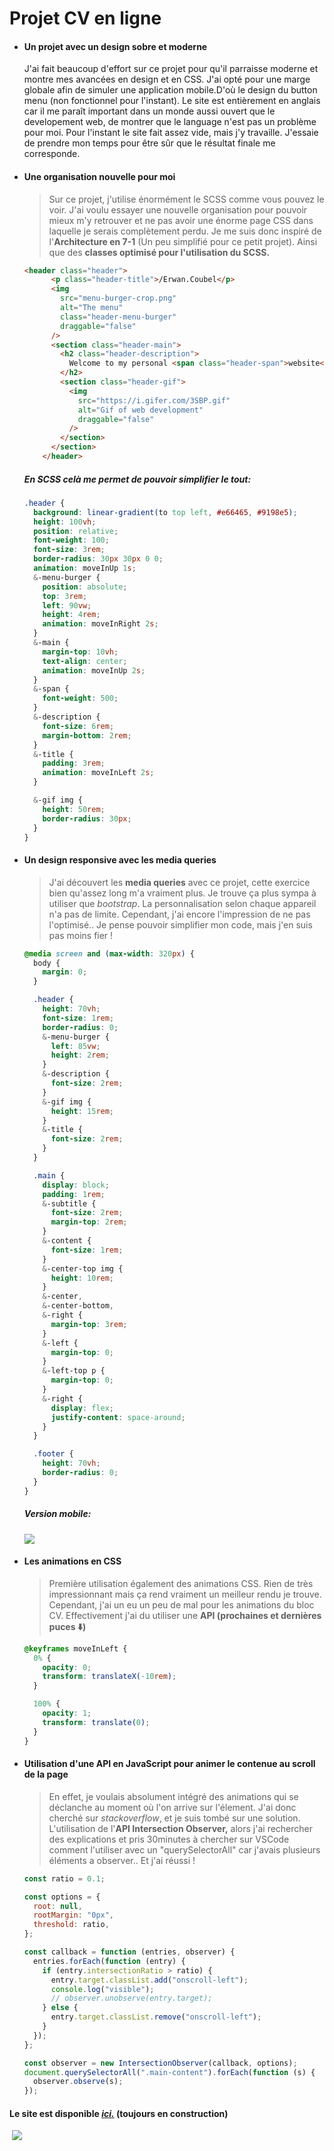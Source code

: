 # Projet CV en ligne

- #### Un projet avec un design sobre et moderne

  

  J'ai fait beaucoup d'effort sur ce projet pour qu'il parraisse moderne et montre mes avancées en design et en CSS.  J'ai opté pour une marge globale afin de simuler une application mobile.D'où le design du button menu (non fonctionnel pour l'instant). Le site est entièrement en anglais car il me paraît important dans un monde aussi ouvert que le developement web, de montrer que le language n'est pas un problème pour moi. Pour l'instant le site fait assez vide, mais j'y travaille. J'essaie de prendre mon temps pour être sûr que le résultat finale me corresponde.

  

- #### Une organisation nouvelle pour moi

  > Sur ce projet, j'utilise énormément le SCSS comme vous pouvez le voir. J'ai voulu essayer une nouvelle organisation pour pouvoir mieux m'y retrouver et ne pas avoir une énorme page CSS dans laquelle je serais complètement perdu. Je me suis donc inspiré de l'**Architecture en 7-1** (Un peu simplifié pour ce petit projet). Ainsi que des **classes optimisé pour l'utilisation du SCSS.**  

  ```html
  <header class="header">
        <p class="header-title">/Erwan.Coubel</p>
        <img
          src="menu-burger-crop.png"
          alt="The menu"
          class="header-menu-burger"
          draggable="false"
        />
        <section class="header-main">
          <h2 class="header-description">
            Welcome to my personal <span class="header-span">website</span>
          </h2>
          <section class="header-gif">
            <img
              src="https://i.gifer.com/3SBP.gif"
              alt="Gif of web development"
              draggable="false"
            />
          </section>
        </section>
      </header>
  ```

  ##### En SCSS celà me permet de pouvoir simplifier le tout: 

  ```scss
  .header {
    background: linear-gradient(to top left, #e66465, #9198e5);
    height: 100vh;
    position: relative;
    font-weight: 100;
    font-size: 3rem;
    border-radius: 30px 30px 0 0;
    animation: moveInUp 1s;
    &-menu-burger {
      position: absolute;
      top: 3rem;
      left: 90vw;
      height: 4rem;
      animation: moveInRight 2s;
    }
    &-main {
      margin-top: 10vh;
      text-align: center;
      animation: moveInUp 2s;
    }
    &-span {
      font-weight: 500;
    }
    &-description {
      font-size: 6rem;
      margin-bottom: 2rem;
    }
    &-title {
      padding: 3rem;
      animation: moveInLeft 2s;
    }
  
    &-gif img {
      height: 50rem;
      border-radius: 30px;
    }
  }
  ```

  

- #### Un design responsive avec les media queries

  > J'ai découvert les **media queries** avec ce projet, cette exercice bien qu'assez long m'a vraiment plus. Je trouve ça plus sympa à utiliser que *bootstrap*. La personnalisation selon chaque appareil n'a pas de limite. Cependant, j'ai encore l'impression de ne pas l'optimisé.. Je pense pouvoir simplifier mon code, mais j'en suis pas moins fier !

  ```scss
  @media screen and (max-width: 320px) {
    body {
      margin: 0;
    }
  
    .header {
      height: 70vh;
      font-size: 1rem;
      border-radius: 0;
      &-menu-burger {
        left: 85vw;
        height: 2rem;
      }
      &-description {
        font-size: 2rem;
      }
      &-gif img {
        height: 15rem;
      }
      &-title {
        font-size: 2rem;
      }
    }
  
    .main {
      display: block;
      padding: 1rem;
      &-subtitle {
        font-size: 2rem;
        margin-top: 2rem;
      }
      &-content {
        font-size: 1rem;
      }
      &-center-top img {
        height: 10rem;
      }
      &-center,
      &-center-bottom,
      &-right {
        margin-top: 3rem;
      }
      &-left {
        margin-top: 0;
      }
      &-left-top p {
        margin-top: 0;
      }
      &-right {
        display: flex;
        justify-content: space-around;
      }
    }
  
    .footer {
      height: 70vh;
      border-radius: 0;
    }
  }
  ```
  
  ##### Version mobile:
  
  ![](https://imagizer.imageshack.com/img924/8640/dovknM.jpg)
  

- #### Les animations en CSS

  > Première utilisation également des animations CSS. Rien de très impressionnant mais ça rend vraiment un meilleur rendu je trouve. Cependant, j'ai un eu un peu de mal pour les animations du bloc CV. Effectivement j'ai du utiliser une **API (prochaines et dernières puces ⬇️)**

  ```css
  @keyframes moveInLeft {
    0% {
      opacity: 0;
      transform: translateX(-10rem);
    }
  
    100% {
      opacity: 1;
      transform: translate(0);
    }
  }
  ```

- #### Utilisation d'une API en JavaScript pour animer le contenue au scroll de la page

  > En effet, je voulais absolument intégré des animations qui se déclanche au moment où l'on arrive sur l'élement. J'ai donc cherché sur *stackoverflow*, et je suis tombé sur une solution. L'utilisation de l'**API Intersection Observer,** alors j'ai rechercher des explications et pris 30minutes à chercher sur VSCode comment l'utiliser avec un "querySelectorAll" car j'avais plusieurs éléments a observer.. Et j'ai réussi !

  ```javascript
  const ratio = 0.1;
  
  const options = {
    root: null,
    rootMargin: "0px",
    threshold: ratio,
  };
  
  const callback = function (entries, observer) {
    entries.forEach(function (entry) {
      if (entry.intersectionRatio > ratio) {
        entry.target.classList.add("onscroll-left");
        console.log("visible");
        // observer.unobserve(entry.target);
      } else {
        entry.target.classList.remove("onscroll-left");
      }
    });
  };
  
  const observer = new IntersectionObserver(callback, options);
  document.querySelectorAll(".main-content").forEach(function (s) {
    observer.observe(s);
  });
  
  ```



#### 		Le site est disponible ***[ici.](http://erwancoubel.tech/)*** (toujours en construction)

​		![](https://imagizer.imageshack.com/img923/6939/NwmteC.png)

